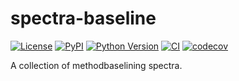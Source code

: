 # spectra-baseline

[![License](https://img.shields.io/pypi/l/spectra-baseline.svg?color=green)](https://github.com/ianhi/spectra-baseline/raw/main/LICENSE)
[![PyPI](https://img.shields.io/pypi/v/spectra-baseline.svg?color=green)](https://pypi.org/project/spectra-baseline)
[![Python Version](https://img.shields.io/pypi/pyversions/spectra-baseline.svg?color=green)](https://python.org)
[![CI](https://github.com/ianhi/spectra-baseline/actions/workflows/ci.yml/badge.svg)](https://github.com/ianhi/spectra-baseline/actions/workflows/ci.yml)
[![codecov](https://codecov.io/gh/ianhi/spectra-baseline/branch/main/graph/badge.svg)](https://codecov.io/gh/ianhi/spectra-baseline)

A collection of methodbaselining spectra.
